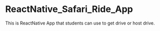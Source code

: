 # ReactNative_Safari_Ride_App
 This is ReactNative App that students can use to get drive or host drive.
